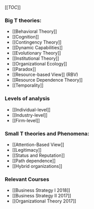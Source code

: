 [[_TOC_]]

### Big T theories:

* [[Behavioral Theory]]
* [[Cognition]]
* [[Contingency Theory]]
* [[Dynamic Capabilities]]
* [[Evolutionary Theory]]
* [[Institutional Theory]]
* [[Organizational Ecology]]
* [[Paradox]]
* [[Resource-based View]] (RBV)
* [[Resource Dependence Theory]]
* [[Temporality]]

### Levels of analysis
* [[Individual-level]]
* [[Industry-level]]
* [[Firm-level]]

### Small T theories and Phenomena:
* [[Attention-Based View]]
* [[Legitimacy]]
* [[Status and Reputation]] 
* [[Path dependence]]
* [[Hybrid organizations]]

### Relevant Courses
* [[Business Strategy I 2018]]
* [[Business Strategy II 2017]]
* [[Organizational Theory 2017]]